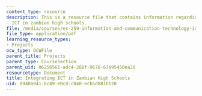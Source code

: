 ```yaml
---
content_type: resource
description: This is a resource file that contains information regarding integrating
  ICT in zambian high schools.
file: /media/courses/es-259-information-and-communication-technology-in-africa-spring-2006/0940a941bc49e0cdc040ecb5d881b120_MITES_259S06_Befekadu.pdf
file_type: application/pdf
learning_resource_types:
- Projects
ocw_type: OCWFile
parent_title: Projects
parent_type: CourseSection
parent_uid: 86256561-adc4-288f-9670-67695450ea28
resourcetype: Document
title: Integrating ICT in Zambian High Schools
uid: 0940a941-bc49-e0cd-c040-ecb5d881b120
---
```

